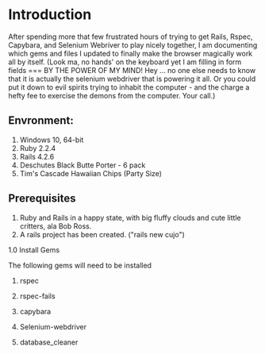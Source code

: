 # Introduction

After spending more that few frustrated hours of trying to get Rails, Rspec, Capybara, and Selenium Webriver to play nicely together,
I am documenting which gems and files I updated to finally make the browser magically work all by itself. (Look ma, no hands' on the keyboard yet I am filling in form fields === BY THE POWER OF MY MIND! Hey ... no one else needs to know that it is actually the
selenium webdriver that is powering it all. Or you could put it down to evil spirits trying to inhabit the computer - and the charge 
a hefty fee to exercise the demons from the computer. Your call.)

## Envronment: 
1. Windows 10, 64-bit
2. Ruby  2.2.4
3. Rails 4.2.6
4. Deschutes Black Butte Porter - 6 pack
5. Tim's Cascade Hawaiian Chips (Party Size)

## Prerequisites
1. Ruby and Rails in a happy state, with big fluffy clouds and cute little critters, ala Bob Ross.
2. A rails project has been created. ("rails new cujo")  

1.0 Install Gems

The following gems will need to be installed
1) rspec
  
2) rspec-fails
3) capybara
4) Selenium-webdriver
5) database_cleaner

